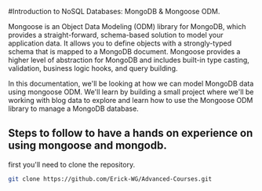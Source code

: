 #Introduction to NoSQL Databases: MongoDB & Mongoose ODM.

Mongoose is an Object Data Modeling (ODM) library for MongoDB, which provides a straight-forward, schema-based solution to model your application data. It allows you to define objects with a strongly-typed schema that is mapped to a MongoDB document. Mongoose provides a higher level of abstraction for MongoDB and includes built-in type casting, validation, business logic hooks, and query building.

In this documentation, we'll be looking at how we can model MongoDB data using mongoose ODM. We'll learn by building a small project where we'll be working with blog data to explore and learn how to use the Mongoose ODM library to manage a MongoDB database.

## Steps to follow to have a hands on experience on using mongoose and mongodb.

first you'll need to clone the repository.

```bash
git clone https://github.com/Erick-WG/Advanced-Courses.git
```
